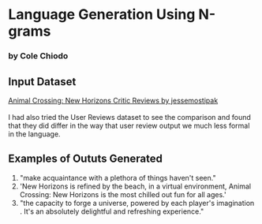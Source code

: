 # Language Generation Using N-grams
### by Cole Chiodo

## Input Dataset
[Animal Crossing: New Horizons Critic Reviews by jessemostipak](https://www.kaggle.com/datasets/jessemostipak/animal-crossing) \
\
I had also tried the User Reviews dataset to see the comparison and found that they did differ in the way that user review output we much less formal in the language.

## Examples of Oututs Generated
1. "make acquaintance with a plethora of things haven't seen."
2. 'New Horizons is refined by the beach, in a virtual environment, Animal Crossing: New Horizons is the most chilled out fun for all ages.'
3. "the capacity to forge a universe, powered by each player's imagination . It's an absolutely delightful and refreshing experience."

